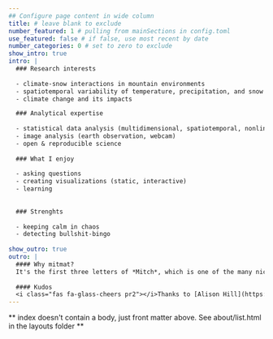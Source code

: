 ```yaml
---
## Configure page content in wide column
title: # leave blank to exclude
number_featured: 1 # pulling from mainSections in config.toml
use_featured: false # if false, use most recent by date
number_categories: 0 # set to zero to exclude
show_intro: true
intro: |
  ### Research interests
  
  - climate-snow interactions in mountain environments
  - spatiotemporal variability of temperature, precipitation, and snow in complex terrain
  - climate change and its impacts

  ### Analytical expertise
  
  - statistical data analysis (multidimensional, spatiotemporal, nonlinear)
  - image analysis (earth observation, webcam)
  - open & reproducible science
  
  ### What I enjoy 
  
  - asking questions
  - creating visualizations (static, interactive)
  - learning
  
  
  ### Strenghts
  
  - keeping calm in chaos
  - detecting bullshit-bingo
  
show_outro: true
outro: |
  #### Why mitmat?
  It's the first three letters of *Mitch*, which is one of the many nicknames I have received in my lifetime and one that lasted the most. Followed by the first three letters of my last name *Matiu*.
  
  #### Kudos
  <i class="fas fa-glass-cheers pr2"></i>Thanks to [Alison Hill](https://www.apreshill.com/) for this theme and her great tutorials on using blogdown, and [Yihui Xie](https://yihui.org/) for developing [blogdown](https://github.com/rstudio/blogdown) itself.
---
```


** index doesn't contain a body, just front matter above.
See about/list.html in the layouts folder **